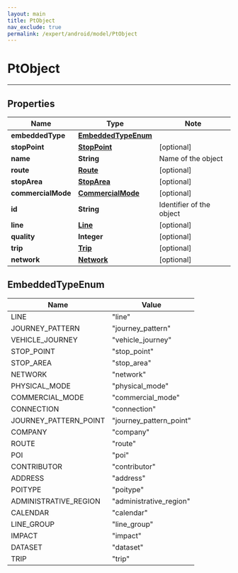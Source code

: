 ```yaml
---
layout: main
title: PtObject
nav_exclude: true
permalink: /expert/android/model/PtObject
---
```


# PtObject

---

## Properties

Name | Type | Note
---- | ---- | ----
**embeddedType** | [**EmbeddedTypeEnum**](#EmbeddedTypeEnum)
**stopPoint** | [**StopPoint**](StopPoint.md) | [optional] 
**name** | **String** | Name of the object 
**route** | [**Route**](Route.md) | [optional] 
**stopArea** | [**StopArea**](StopArea.md) | [optional] 
**commercialMode** | [**CommercialMode**](CommercialMode.md) | [optional] 
**id** | **String** | Identifier of the object 
**line** | [**Line**](Line.md) | [optional] 
**quality** | **Integer** | [optional] 
**trip** | [**Trip**](Trip.md) | [optional] 
**network** | [**Network**](Network.md) | [optional] 

## EmbeddedTypeEnum

Name | Value
---- | -----
LINE | &quot;line&quot;
JOURNEY_PATTERN | &quot;journey_pattern&quot;
VEHICLE_JOURNEY | &quot;vehicle_journey&quot;
STOP_POINT | &quot;stop_point&quot;
STOP_AREA | &quot;stop_area&quot;
NETWORK | &quot;network&quot;
PHYSICAL_MODE | &quot;physical_mode&quot;
COMMERCIAL_MODE | &quot;commercial_mode&quot;
CONNECTION | &quot;connection&quot;
JOURNEY_PATTERN_POINT | &quot;journey_pattern_point&quot;
COMPANY | &quot;company&quot;
ROUTE | &quot;route&quot;
POI | &quot;poi&quot;
CONTRIBUTOR | &quot;contributor&quot;
ADDRESS | &quot;address&quot;
POITYPE | &quot;poitype&quot;
ADMINISTRATIVE_REGION | &quot;administrative_region&quot;
CALENDAR | &quot;calendar&quot;
LINE_GROUP | &quot;line_group&quot;
IMPACT | &quot;impact&quot;
DATASET | &quot;dataset&quot;
TRIP | &quot;trip&quot;

